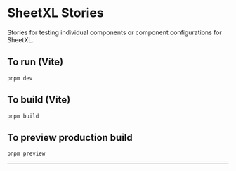 # SheetXL Stories

Stories for testing individual components or component configurations for SheetXL.

## To run (Vite)

    pnpm dev

## To build (Vite)

    pnpm build

## To preview production build

    pnpm preview

---
